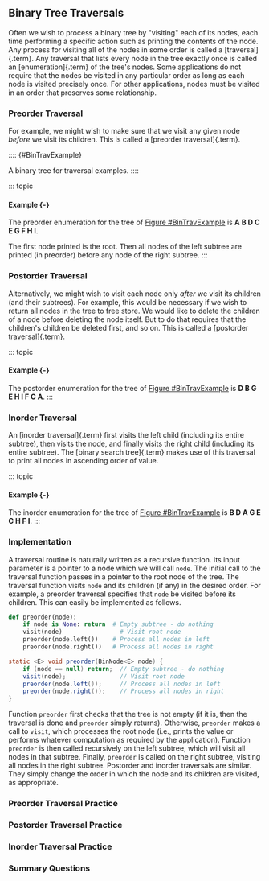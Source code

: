 
## Binary Tree Traversals

Often we wish to process a binary tree by "visiting" each of its
nodes, each time performing a specific action such as printing the
contents of the node. Any process for visiting all of the nodes in some
order is called a [traversal]{.term}. Any
traversal that lists every node in the tree exactly once is called an
[enumeration]{.term} of the tree's nodes. Some
applications do not require that the nodes be visited in any particular
order as long as each node is visited precisely once. For other
applications, nodes must be visited in an order that preserves some
relationship.

### Preorder Traversal

For example, we might wish to make sure that we visit any given node
*before* we visit its children. This is called a
[preorder traversal]{.term}.

:::: {#BinTravExample}
<inlineav id="BinExampCON" src="Binary/BinExampCON.js" name="Binary/BinExampCON" links="Binary/BinExampCON.css" static/>

A binary tree for traversal examples.
::::

::: topic
#### Example {-}

The preorder enumeration for the tree of 
[Figure #BinTravExample](#BinTravExample) is **A B D C E G F H I**.

The first node printed is the root. Then all nodes of the left subtree
are printed (in preorder) before any node of the right subtree.
:::

<inlineav id="preorderCON" src="Binary/preorderCON.js" name="Preorder Traversal Slideshow" links="Binary/BTCON.css"/>

### Postorder Traversal

Alternatively, we might wish to visit each node only *after* we visit
its children (and their subtrees). For example, this would be necessary
if we wish to return all nodes in the tree to free store. We would like
to delete the children of a node before deleting the node itself. But to
do that requires that the children's children be deleted first, and so
on. This is called a [postorder traversal]{.term}.

::: topic
#### Example {-}

The postorder enumeration for the tree of 
[Figure #BinTravExample](#BinTravExample) is **D B G E H I F C A**.
:::

<inlineav id="postorderCON" src="Binary/postorderCON.js" name="Postorder Traversal Slideshow" links="Binary/BTCON.css"/>

### Inorder Traversal

An [inorder traversal]{.term} first visits the
left child (including its entire subtree), then visits the node, and
finally visits the right child (including its entire subtree). The
[binary search tree]{.term} makes use of this traversal to print all nodes in ascending
order of value.

::: topic
#### Example {-}

The inorder enumeration for the tree of 
[Figure #BinTravExample](#BinTravExample) is **B D A G E C H F I**.
:::

<inlineav id="inorderCON" src="Binary/inorderCON.js" name="Inorder Traversal Slideshow" links="Binary/BTCON.css"/>

### Implementation

A traversal routine is naturally written as a recursive function. Its
input parameter is a pointer to a node which we will call `node`. The
initial call to the traversal function passes in a pointer to the root
node of the tree. The traversal function visits `node` and its children
(if any) in the desired order. For example, a preorder traversal
specifies that `node` be visited before its children. This can easily be
implemented as follows.

```python
def preorder(node):
    if node is None: return  # Empty subtree - do nothing
    visit(node)                # Visit root node
    preorder(node.left())    # Process all nodes in left
    preorder(node.right())   # Process all nodes in right
```

```java
static <E> void preorder(BinNode<E> node) {
    if (node == null) return;  // Empty subtree - do nothing
    visit(node);               // Visit root node
    preorder(node.left());     // Process all nodes in left
    preorder(node.right());    // Process all nodes in right
}
```



Function `preorder` first checks that the tree is not empty (if it is,
then the traversal is done and `preorder` simply returns). Otherwise,
`preorder` makes a call to `visit`, which processes the root node (i.e.,
prints the value or performs whatever computation as required by the
application). Function `preorder` is then called recursively on the left
subtree, which will visit all nodes in that subtree. Finally, `preorder`
is called on the right subtree, visiting all nodes in the right subtree.
Postorder and inorder traversals are similar. They simply change the
order in which the node and its children are visited, as appropriate.

### Preorder Traversal Practice

<avembed id="btTravPreorderPRO" src="Binary/btTravPreorderPRO.html" type="pe" name="Binary Tree Preorder Traversal Exercise"/>

### Postorder Traversal Practice

<avembed id="btTravPostorderPRO" src="Binary/btTravPostorderPRO.html" type="pe" name="Binary Tree Postorder Traversal Exercise"/>

### Inorder Traversal Practice

<avembed id="btTravInorderPRO" src="Binary/btTravInorderPRO.html" type="pe" name="Binary Tree Inorder Traversal Exercise"/>

### Summary Questions

<avembed id="TravSumm" src="Binary/TravSumm.html" type="ka" name="Tree Traversal Summary Questions"/>
